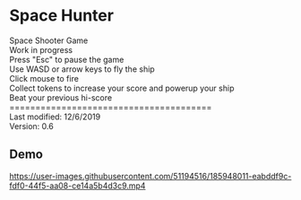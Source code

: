 # Space Hunter
Space Shooter Game\
Work in progress\
Press "Esc" to pause the game\
Use WASD or arrow keys to fly the ship\
Click mouse to fire\
Collect tokens to increase your score and powerup your ship\
Beat your previous hi-score\
=======================================\
Last modified: 12/6/2019\
Version: 0.6

## Demo
https://user-images.githubusercontent.com/51194516/185948011-eabddf9c-fdf0-44f5-aa08-ce14a5b4d3c9.mp4
